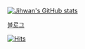 	
[![Jihwan's GitHub stats](https://github-readme-stats.vercel.app/api?username=Joojihwan&show_icons=true&theme=radical)](https://github.com/anuraghazra/github-readme-stats)	

[블로그](https://joojihwan.github.io)

[![Hits](https://hits.seeyoufarm.com/api/count/incr/badge.svg?url=https%3A%2F%2Fgithub.com%2FJoojihwan)](https://hits.seeyoufarm.com) 



<!--
**Joojihwan/Joojihwan** is a ✨ _special_ ✨ repository because its `README.md` (this file) appears on your GitHub profile.

Here are some ideas to get you started:

- 🔭 I’m currently working on ...
- 🌱 I’m currently learning ...
- 👯 I’m looking to collaborate on ...
- 🤔 I’m looking for help with ...
- 💬 Ask me about ...
- 📫 How to reach me: ...
- 😄 Pronouns: ...
- ⚡ Fun fact: ...
-->
